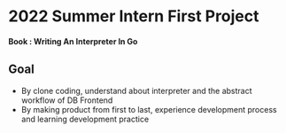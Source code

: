 # 2022 Summer Intern  First Project
#### Book : Writing An Interpreter In Go

## Goal  
* By clone coding, understand about interpreter and the abstract workflow of DB Frontend  
* By making product from first to last, experience development process and learning development practice
